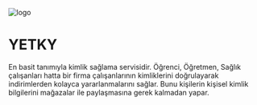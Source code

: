 ![logo](https://user-images.githubusercontent.com/25342964/220331929-bda435a5-e0d0-4b6e-a3dc-0ead6176c846.png)

# YETKY

En basit tanımıyla kimlik sağlama servisidir. Öğrenci, Öğretmen, Sağlık çalışanları hatta bir firma 
çalışanlarının kimliklerini doğrulayarak indirimlerden kolayca yararlanmalarını sağlar. 
Bunu kişilerin kişisel kimlik bilgilerini mağazalar ile paylaşmasına gerek kalmadan yapar.

